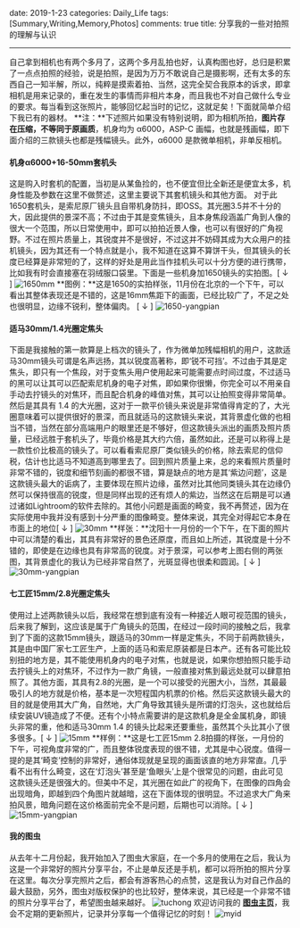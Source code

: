﻿date: 2019-1-23
categories: Daily_Life
tags: [Summary,Writing,Memory,Photos]
comments: true
title: 分享我的一些对拍照的理解与认识

---

自己拿到相机也有两个多月了，这两个多月乱拍也好，认真构图也好，总归是积累了一点点拍照的经验，说是拍照，是因为万万不敢说自己是摄影啊，还有太多的东西自己一知半解，所以，纯粹是摸索着拍、当然，这完全契合我原本的诉求，即拿相机是用来记录的，重在发生的事情而非相片本身，而且我也不对自己做什么专业的要求。每当看到这张照片，能够回忆起当时的记忆，这就足矣！下面就简单介绍下我已有的器材。
**注：**下述照片如果没有特别说明，即为相机所拍，**图片存在压缩，不等同于原画质**，机身均为 α6000，ASP-C 画幅，也就是残画幅，即下面介绍的三款镜头也都是残幅镜头。此外，α6000 是款微单相机，非单反相机。

#### **机身α6000+16-50mm套机头**

这是购入时套机的配置，当初是从某鱼捡的，也不便宜但比全新还是便宜太多，机身性能及参数在这里不做赘述，这里主要说下其套机镜头和其他方面。
对于此1650套机头，是索尼原厂镜头且自带机身防抖，即OSS。其光圈3.5并不十分的大，因此提供的景深不高；不过由于其是变焦镜头，且本身焦段涵盖广角到人像的很大一个范围，所以日常使用中，即可以拍拍近景人像，也可以有很好的广角视野。不过在照片质量上，其锐度并不是很好，不过这并不妨碍其成为大众用户的挂机镜头，因为其还有一个特点就是小，我不知道在这算不算饼干头，但其镜头的长度已经算是非常短的了，这样的好处是用此当作挂机头可以十分方便的进行携带，比如我有时会直接塞在羽绒服口袋里。下面是一些机身加1650镜头的实拍图。[ ↓ ]
![1650mm](http://static.zybuluo.com/EVA001/na2v18inwuz9qq7pkka99d5h/image_1d1r6cs3g13heska5lgpg2ej9.png)
**图例：**这是1650的实拍样张，11月份在北京的一个下午，可以看出其整体表现还是不错的，这是16mm焦距下的画面，已经比较广了，不足之处也很明显，边缘不锐利，整体偏肉。 [ ↓ ]
![1650-yangpian](http://static.zybuluo.com/EVA001/ad18g96d5cj4r7xggrfr8wxu/image_1d1r6tc7q1f27s581kj911491q9e61.png)

#### **适马30mm/1.4光圈定焦头**

下面是我接触的第一款算是上档次的镜头了，作为微单加残幅相机的用户，这款适马30mm镜头可谓是名声远扬，其以锐度高著称，即‘锐不可挡’。不过由于其是定焦头，即只有一个焦段，对于变焦头用户使用起来可能需要点时间过度，不过适马的黑可以让其可以匹配索尼机身的电子对焦，即如果你很懒，你完全可以不用亲自手动去拧镜头的对焦环，而且配合机身的峰值对焦，其可以让拍照变得非常简单。然后是其具有 1.4 的大光圈，这对于一款平价镜头来说是非常值得肯定的了，大光圈意味着可以提供很好的景深，而且就适马的这款镜头来说，其背景虚化做的也相当不错，当然在部分高端用户的眼里还是不够好，但这款镜头派出的画质及照片质量，已经远胜于套机头了，毕竟价格是其大约六倍，虽然如此，还是可以称得上是一款性价比极高的镜头了。可以看看索尼原厂类似镜头的价格，除去索尼的信仰税，估计也比适马不知道高到哪里去了。回到照片质量上来，总的来看照片质量时非常不错的，锐度和细节刻画的都很不错，算是缺点的地方是其‘紫边问题’，这是这款镜头最大的诟病了，主要体现在照片边缘，虽然对比其他同类镜头其在边缘仍然可以保持很高的锐度，但是同样出现的还有烦人的紫边，当然这在后期是可以通过诸如Lightroom的软件去除的。其他小问题是画面的畸变，我不再赘述，因为在实际使用中我并没有感到十分严重的图像畸变。整体来说，其完全对得起它本身在市面上的地位[ ↓ ]
![30mm](http://static.zybuluo.com/EVA001/cjyo07n3wd88yukfthzzau33/image_1d1r6l9ojgq81k041kl71bb91ebvm.png)
**样张：**沈阳十一月份的一个下午，在下面的照片中可以清楚的看出，其具有非常好的景色还原度，而且如上所述，其锐度是十分不错的，即使是在边缘也具有非常高的锐度。对于景深，可以参考上图右侧的两张图，其背景虚化的我认为已经非常自然了，光斑显得也很柔和圆润。[ ↓ ]
![30mm-yangpian](http://static.zybuluo.com/EVA001/jcjelemimueqtnhp2rmx0pva/image_1d1r7348bhc71v84aa69dfn7r6r.png)

#### **七工匠15mm/2.8光圈定焦头**

使用过上述两款镜头以后，我经常在想到底有没有一种接近人眼可视范围的镜头，后来我了解到，这应该是属于广角镜头的范围，在经过一段时间的接触之后，我拿到了下面的这款15mm镜头，跟适马的30mm一样是定焦头，不同于前两款镜头，其是由中国厂家七工匠生产，上面的适马和索尼原装都是日本产。还有各可能比较别扭的地方是，其不能使用机身内的电子对焦，也就是说，如果你想拍照只能手动去拧镜头上的对焦环，不过作为一款广角镜，一般直接对焦到最远处就可以肆意拍照了。其他方面，其具有2.8的光圈，是一个可以接受的光圈大小，当然，其最最吸引人的地方就是价格，基本是一次短程国内机票的价格。然后买这款镜头最大的目的就是使用其大广角，自然地，大广角导致其镜头是所谓的灯泡头，这也就给后续安装UV镜造成了不便。还有个小特点需要讲的是这款机身是全金属机身，即镜头非常的重，他和适马30mm 1.4 的镜头比起来还要重些，虽然其个头比其小了很多很多。[ ↓ ]
![15mm](http://static.zybuluo.com/EVA001/urw91v6wj9pertnbkk3rgb2l/image_1d1r6p9ee1iuoc3u10hp15ul17qo3k.png)
**样例：**这是七工匠15mm 2.8拍摄的样张，一月份的下午，可视角度非常的广，而且整体锐度表现的很不错，尤其是中心锐度。值得一提的是其‘畸变’控制的非常好，通俗体现就是呈现的画面该直的地方非常直。几乎看不出有什么畸变，这在‘灯泡头’甚至是‘鱼眼头’上是个很常见的问题，由此可见这款镜头还是很强大的。但美中不足，其光圈在如此广的视角下，在图像的四角会出现暗角，即越到四个角图片就越暗，这在下面体现的很明显。不过追求大广角来拍风景，暗角问题在这价格面前完全不是问题，后期也可以消除。[ ↓ ]
![15mm-yangpian](http://static.zybuluo.com/EVA001/edbzzk07ms63pk9s9r2b1thr/image_1d1r6u0pmhi061fkc61chr1je66e.png)

#### **我的图虫**

从去年十二月份起，我开始加入了图虫大家庭，在一个多月的使用在之后，我认为这是一个非常好的照片分享平台，不止是单反还是手机，都可以将所拍的照片分享在这里。每次分享完照片之后，都会有游客热心的点赞，这是我认为对自己作品的最大鼓励，另外，图虫对版权保护的也比较好，整体来说，其已经是一个非常不错的照片分享平台了，希望图虫越来越好。
![tuchong](http://static.zybuluo.com/EVA001/qy9aj2bjdxmkrycltheyuewg/image_1d1r7eag819236ag1rcg1ga31p4i78.png)
欢迎访问我的 [**图虫主页**](https://tuchong.com/5634772/)，我会不定期的更新照片，记录并分享每一个值得记忆的时刻！
![myid](http://static.zybuluo.com/EVA001/l1gmodidsxsvtyw86w7g1th8/image_1d1r7g38o1j1vrum44jrvftq07l.png)
 